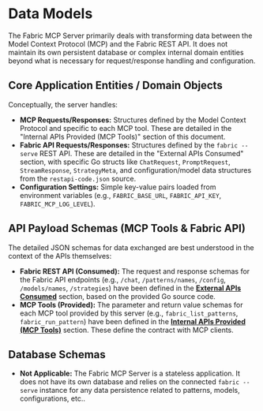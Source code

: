 # Data Models

The Fabric MCP Server primarily deals with transforming data between the Model Context Protocol (MCP) and the Fabric REST API. It does not maintain its own persistent database or complex internal domain entities beyond what is necessary for request/response handling and configuration.

## Core Application Entities / Domain Objects

Conceptually, the server handles:

* **MCP Requests/Responses:** Structures defined by the Model Context Protocol and specific to each MCP tool. These are detailed in the "Internal APIs Provided (MCP Tools)" section of this document.
* **Fabric API Requests/Responses:** Structures defined by the `fabric --serve` REST API. These are detailed in the "External APIs Consumed" section, with specific Go structs like `ChatRequest`, `PromptRequest`, `StreamResponse`, `StrategyMeta`, and configuration/model data structures from the `restapi-code.json` source.
* **Configuration Settings:** Simple key-value pairs loaded from environment variables (e.g., `FABRIC_BASE_URL`, `FABRIC_API_KEY`, `FABRIC_MCP_LOG_LEVEL`).

## API Payload Schemas (MCP Tools & Fabric API)

The detailed JSON schemas for data exchanged are best understood in the context of the APIs themselves:

* **Fabric REST API (Consumed):** The request and response schemas for the Fabric API endpoints (e.g., `/chat`, `/patterns/names`, `/config`, `/models/names`, `/strategies`) have been defined in the **[External APIs Consumed](https://www.google.com/search?q=%23fabric-rest-api)** section, based on the provided Go source code.
* **MCP Tools (Provided):** The parameter and return value schemas for each MCP tool provided by this server (e.g., `fabric_list_patterns`, `fabric_run_pattern`) have been defined in the **[Internal APIs Provided (MCP Tools)](https://www.google.com/search?q=%23internal-apis-provided-mcp-tools)** section. These define the contract with MCP clients.

## Database Schemas

* **Not Applicable:** The Fabric MCP Server is a stateless application. It does not have its own database and relies on the connected `fabric --serve` instance for any data persistence related to patterns, models, configurations, etc..
